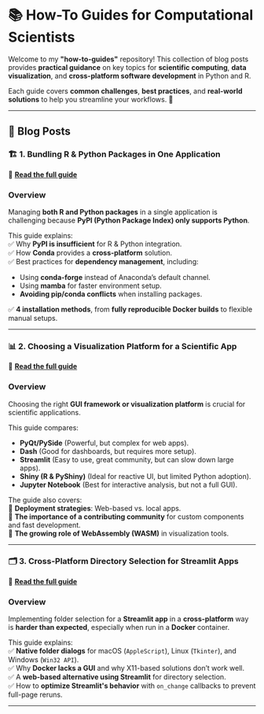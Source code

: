 # 📚 How-To Guides for Computational Scientists  

Welcome to my **"how-to-guides"** repository! This collection of blog posts provides **practical guidance** on key topics for **scientific computing**, **data visualization**, and **cross-platform software development** in Python and R.  

Each guide covers **common challenges**, **best practices**, and **real-world solutions** to help you streamline your workflows. 🚀  

---

## 📖 **Blog Posts**  

### 🏗️ **1. Bundling R & Python Packages in One Application**  
🔗 **[Read the full guide](./bundling_r_and_python.md)**  

### **Overview**  
Managing **both R and Python packages** in a single application is challenging because **PyPI (Python Package Index) only supports Python**.  

This guide explains:  
✅ Why **PyPI is insufficient** for R & Python integration.  
✅ How **Conda** provides a **cross-platform** solution.  
✅ Best practices for **dependency management**, including:  
   - Using **conda-forge** instead of Anaconda’s default channel.  
   - Using **mamba** for faster environment setup.  
   - **Avoiding pip/conda conflicts** when installing packages.

✅ **4 installation methods**, from **fully reproducible Docker builds** to flexible manual setups.  

---

### 📊 **2. Choosing a Visualization Platform for a Scientific App**  
🔗 **[Read the full guide](./scientific_visualization_platforms.md)**  

### **Overview**  
Choosing the right **GUI framework or visualization platform** is crucial for scientific applications.  

This guide compares:  
- **PyQt/PySide** (Powerful, but complex for web apps).  
- **Dash** (Good for dashboards, but requires more setup).  
- **Streamlit** (Easy to use, great community, but can slow down large apps).  
- **Shiny (R & PyShiny)** (Ideal for reactive UI, but limited Python adoption).  
- **Jupyter Notebook** (Best for interactive analysis, but not a full GUI).  

The guide also covers:  
🔹 **Deployment strategies**: Web-based vs. local apps.  
🔹 **The importance of a contributing community** for custom components and fast development.  
🔹 **The growing role of WebAssembly (WASM)** in visualization tools.  

---

### 🗂️ **3. Cross-Platform Directory Selection for Streamlit Apps**  
🔗 **[Read the full guide](./streamlit_directory_picker.md)**  

### **Overview**  
Implementing folder selection for a **Streamlit app** in a **cross-platform** way is **harder than expected**, especially when run in a **Docker** container.  

This guide explains:  
✅ **Native folder dialogs** for macOS (`AppleScript`), Linux (`Tkinter`), and Windows (`Win32 API`).  
✅ Why **Docker lacks a GUI** and why X11-based solutions don’t work well.  
✅ A **web-based alternative using Streamlit** for directory selection.  
✅ How to **optimize Streamlit's behavior** with `on_change` callbacks to prevent full-page reruns.  

---
